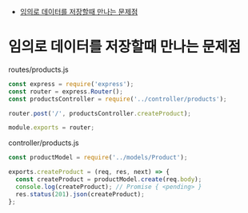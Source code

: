 <!-- TOC -->

- [임의로 데이터를 저장할때 만나는 문제점](#%EC%9E%84%EC%9D%98%EB%A1%9C-%EB%8D%B0%EC%9D%B4%ED%84%B0%EB%A5%BC-%EC%A0%80%EC%9E%A5%ED%95%A0%EB%95%8C-%EB%A7%8C%EB%82%98%EB%8A%94-%EB%AC%B8%EC%A0%9C%EC%A0%90)

<!-- /TOC -->

# 임의로 데이터를 저장할때 만나는 문제점
routes/products.js
``` javascript
const express = require('express');
const router = express.Router();
const productsController = require('../controller/products');

router.post('/', productsController.createProduct);

module.exports = router;
```

controller/products.js
``` javascript
const productModel = require('../models/Product');

exports.createProduct = (req, res, next) => {
  const createProduct = productModel.create(req.body);
  console.log(createProduct); // Promise { <pending> }
  res.status(201).json(createProduct);
};
```